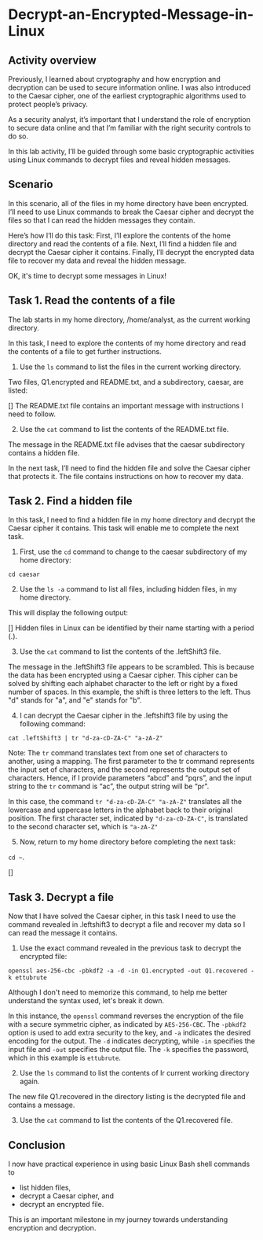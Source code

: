 # Decrypt-an-Encrypted-Message-in-Linux

<h2>Activity overview</h2>

Previously, I learned about cryptography and how encryption and decryption can be used to secure information online. I was also introduced to the Caesar cipher, one of the earliest cryptographic algorithms used to protect people’s privacy.

As a security analyst, it’s important that I understand the role of encryption to secure data online and that I’m familiar with the right security controls to do so.

In this lab activity, I’ll be guided through some basic cryptographic activities using Linux commands to decrypt files and reveal hidden messages.

<h2>Scenario</h2>

In this scenario, all of the files in my home directory have been encrypted. I’ll need to use Linux commands to break the Caesar cipher and decrypt the files so that I can read the hidden messages they contain.

Here’s how I’ll do this task: First, I’ll explore the contents of the home directory and read the contents of a file. Next, I’ll find a hidden file and decrypt the Caesar cipher it contains. Finally, I’ll decrypt the encrypted data file to recover my data and reveal the hidden message.

OK, it's time to decrypt some messages in Linux!

<h2>Task 1. Read the contents of a file</h2>

The lab starts in my home directory, /home/analyst, as the current working directory.

In this task, I need to explore the contents of my home directory and read the contents of a file to get further instructions.

1. Use the ```ls``` command to list the files in the current working directory.

Two files, Q1.encrypted and README.txt, and a subdirectory, caesar, are listed:

[]
The README.txt file contains an important message with instructions I need to follow.

2. Use the ```cat``` command to list the contents of the README.txt file.

The message in the README.txt file advises that the caesar subdirectory contains a hidden file.

In the next task, I’ll need to find the hidden file and solve the Caesar cipher that protects it. The file contains instructions on how to recover my data.

<h2>Task 2. Find a hidden file</h2>

In this task, I need to find a hidden file in my home directory and decrypt the Caesar cipher it contains. This task will enable me to complete the next task.

1. First, use the ```cd``` command to change to the caesar subdirectory of my home directory:

```cd caesar```

2. Use the ```ls -a``` command to list all files, including hidden files, in my home directory.

This will display the following output:

[]
Hidden files in Linux can be identified by their name starting with a period (.).

3. Use the ```cat``` command to list the contents of the .leftShift3 file.

The message in the .leftShift3 file appears to be scrambled. This is because the data has been encrypted using a Caesar cipher. This cipher can be solved by shifting each alphabet character to the left or right by a fixed number of spaces. In this example, the shift is three letters to the left. Thus "d" stands for "a", and "e" stands for "b".

4. I can decrypt the Caesar cipher in the .leftshift3 file by using the following command:

```cat .leftShift3 | tr "d-za-cD-ZA-C" "a-zA-Z"```

Note: The ```tr``` command translates text from one set of characters to another, using a mapping. The first parameter to the tr command represents the input set of characters, and the second represents the output set of characters. Hence, if I provide parameters “abcd” and “pqrs”, and the input string to the ```tr``` command is “ac”, the output string will be “pr".

In this case, the command ```tr "d-za-cD-ZA-C" "a-zA-Z"``` translates all the lowercase and uppercase letters in the alphabet back to their original position. The first character set, indicated by ```"d-za-cD-ZA-C"```, is translated to the second character set, which is ```"a-zA-Z"```

5. Now, return to my home directory before completing the next task:

```cd ~```.

[]
<h2>Task 3. Decrypt a file</h2>

Now that I have solved the Caesar cipher, in this task I need to use the command revealed in .leftshift3 to decrypt a file and recover my data so I can read the message it contains.

1. Use the exact command revealed in the previous task to decrypt the encrypted file:

```openssl aes-256-cbc -pbkdf2 -a -d -in Q1.encrypted -out Q1.recovered -k ettubrute```

Although I don't need to memorize this command, to help me better understand the syntax used, let's break it down.

In this instance, the ```openssl``` command reverses the encryption of the file with a secure symmetric cipher, as indicated by ```AES-256-CBC```. The ```-pbkdf2``` option is used to add extra security to the key, and ```-a``` indicates the desired encoding for the output. The ```-d``` indicates decrypting, while ```-in``` specifies the input file and ```-out``` specifies the output file. The ```-k``` specifies the password, which in this example is ```ettubrute```.

2. Use the ```ls``` command to list the contents of Ir current working directory again.

The new file Q1.recovered in the directory listing is the decrypted file and contains a message.

3. Use the ```cat``` command to list the contents of the Q1.recovered file.

<h2>Conclusion</h2>

I now have practical experience in using basic Linux Bash shell commands to

- list hidden files,
- decrypt a Caesar cipher, and
- decrypt an encrypted file.

This is an important milestone in my journey towards understanding encryption and decryption.



